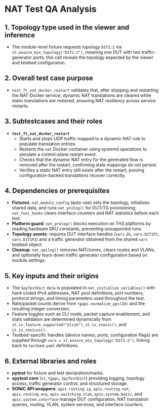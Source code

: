# NAT Test QA Analysis

## 1. Topology type used in the viewer and inference
- The module-level fixture requests topology `D1T1:2` via `st.ensure_min_topology("D1T1:2")`, meaning one DUT with two traffic-generator ports; this call reveals the topology expected by the viewer and testbed configuration.

## 2. Overall test case purpose
- `test_ft_nat_docker_restart` validates that, after stopping and restarting the NAT Docker service, dynamic NAT translations are cleared while static translations are restored, ensuring NAT resiliency across service restarts.

## 3. Subtestcases and their roles
- **`test_ft_nat_docker_restart`**
  - Starts and stops UDP traffic mapped to a dynamic NAT rule to populate translation entries.
  - Restarts the `nat` Docker container using systemd operations to simulate a control-plane restart event.
  - Checks that the dynamic NAT entry for the generated flow is removed after the restart, confirming stale mappings do not persist.
  - Verifies a static NAT entry still exists after the restart, proving configuration-backed translations recover correctly.

## 4. Dependencies or prerequisites
- **Fixtures**: `nat_module_config` (auto-use) sets the topology, initializes shared data, and runs `nat_prolog()` for DUT/TG provisioning; `nat_func_hooks` clears interface counters and NAT statistics before each test.
- **Platform guard**: `nat_prolog()` blocks execution on TH3 platforms by reading hardware SKU constants, preventing unsupported runs.
- **Topology assets**: requires DUT interface handles (`vars.D1`, `vars.D1T1P1`, `vars.D1T1P2`) and a traffic generator obtained from the shared `vars` testbed object.
- **Cleanup**: `nat_epilog()` removes NAT/zones, clears routes and VLANs, and optionally tears down traffic generator configuration based on module settings.

## 5. Key inputs and their origins
- The `SpyTestDict` `data` is populated in `nat_initialize_variables()` with hard-coded IPv4 addresses, NAT pool definitions, port numbers, protocol strings, and timing parameters used throughout the test.
- Rate/packet counts derive from `tgapi.normalize_pps(10)` and the resulting integer conversion.
- Feature toggles such as CLI mode, packet capture enablement, and stats validation are determined dynamically from `st.is_feature_supported("klish")`, `st.is_vsonic()`, and `st.is_sonicvs()`.
- Testbed-specific handles (device names, ports, configuration flags) are supplied through `vars = st.ensure_min_topology("D1T1:2")`, linking back to `testbed.yaml` definitions.

## 6. External libraries and roles
- **pytest** for fixture and test declaration/marks.
- **spytest core** (`st`, `tgapi`, `SpyTestDict`) providing logging, topology access, traffic generator control, and structured storage.
- **SONiC API wrappers**: `apis.routing.ip`, `apis.routing.nat`, `apis.routing.arp`, `apis.switching.vlan`, `apis.system.basic`, and `apis.system.interface` manage DUT configuration, NAT translation queries, routing, VLAN, system services, and interface counters.
